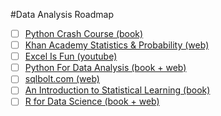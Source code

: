 #Data Analysis Roadmap
- [ ] [Python Crash Course (book)](https://nostarch.com/python-crash-course-3rd-edition)
- [ ] [Khan Academy Statistics & Probability (web)](https://www.khanacademy.org/math/statistics-probability)
- [ ] [Excel Is Fun (youtube)](https://www.youtube.com/@excelisfun)
- [ ] [Python For Data Analysis (book + web)](https://wesmckinney.com/book/)
- [ ] [sqlbolt.com (web)](https://sqlbolt.com/)
- [ ] [An Introduction to Statistical Learning (book)](https://www.statlearning.com/)
- [ ] [R for Data Science (book + web)](https://r4ds.hadley.nz/)
